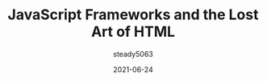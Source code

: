 ---
author: steady5063
date: 2021-06-24
layout: post.njk
publisher: dequesystems
tags:
  - javascript
  - html
  - frameworks
target_url: https://www.deque.com/blog/javascript-frameworks-the-lost-art-of-html/
title: JavaScript Frameworks and the Lost Art of HTML
---